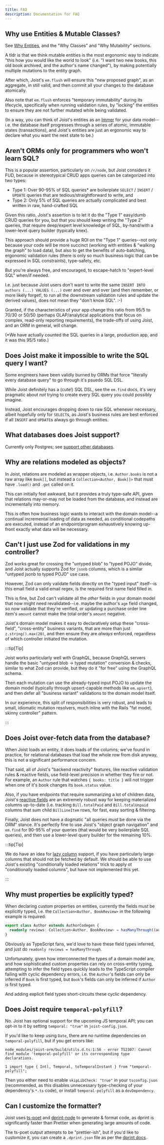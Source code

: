 ```yaml
---
title: FAQ
description: Documentation for FAQ
---
```


## Why use Entities & Mutable Classes?

See [Why Entities](/modeling/why-entities), and the "Why Classes" and "Why Mutability" sections.

A tldr is that we think mutable entities is the most ergonomic way to indicate "this how you would like the world to look" (i.e. "I want two new books, this old book archived, and the author's name changed"), by making potentially multiple mutations to the entity graph.

After which, Joist's `em.flush` will ensure this "new proposed graph", as an aggregate, in still valid, and then commit all your changes to the database atomically.

Also note that `em.flush` enforces "temporary immutability" during its lifecycle, specifically when running validation rules, by "locking" the entities to ensure they are not further mutated while being validated.

(In a way, you can think of Joist's entities as an [Immer](https://immerjs.github.io/immer/) for your data model--i.e. the database itself progresses through a series of atomic, immutable states (transactions), and Joist's entities are just an ergonomic way to declare what you want the next state to be.)

## Aren't ORMs only for programmers who won't learn SQL?

This is a popular assertion, particularly on `/r/node`, but Joist considers it FUD, because in stereotypical CRUD apps queries can be categorized into two types:

* Type 1: Over 90-95% of SQL queries* are boilerplate `SELECT` / `INSERT` / `UPDATE` queries that are tedious/straightforward to write, and
* Type 2: Only 5% of SQL queries are actually complicated and best written in raw, hand-crafted SQL

Given this ratio, Joist's assertion is to let it do the "Type 1" easy/dumb CRUD queries for you, but that you should keep writing the "Type 2" queries, that require deep/expert level knowledge of SQL, by-hand/with a lower-level query builder (typically knex).

This approach should provide a huge ROI on the "Type 1" queries--not only because your code will be more succinct (working with entities & "walking the graph" to load data), but also to get the benefits of auto-batching, ergonomic validation rules (there is only so much business logic that can be expressed in SQL constraints), type-safety, etc.

But you're always free, and encouraged, to escape-hatch to "expert-level SQL" when/if needed.

I.e. just because Joist users don't want to write the same `INSERT INTO authors (...) VALUES (...)` over and over and over (and then remember, or more likely forget!, to run all the downstream validation rules and update the derived values), does not mean they "don't know SQL". :-)

Granted, if the characteristics of your app change this ratio from 95/5 to 70/30 or 50/50 (perhaps OLAP/analytical applications that focus on complex, read-only reporting requirements), the trade-offs of using Joist, and an ORM in general, will change.

(*We have actually counted the SQL queries in a large, production app, and it was this 95/5 ratio.)

## Does Joist make it impossible to write the SQL query I want?

Some engineers have been validly burned by ORMs that force "literally every database query" to go through it's psuedo SQL DSL.

While Joist definitely has a (cute!) SQL DSL, see the `em.find` docs, it's very pragmatic about *not* trying to create every SQL query you could possibly imagine.

Instead, Joist encourages dropping down to raw SQL whenever necessary, albeit hopefully only for `SELECT`s, as Joist's business rules are best enforced if all `INSERT` and `UPDATE`s always go through entities.

## What databases does Joist support?

Currently only Postgres; see [support other databases](https://github.com/joist-orm/joist-orm/issues/636).

## Why are relations modeled as objects?

In Joist, relations are modeled as wrapper objects, i.e. `Author.books` is not a raw array like `Book[]`, but instead a `Collection<Author, Book[]>` that must have `.load()` and `.get` called on it.

This can initially feel awkward, but it provides a truly type-safe API, given that relations may-or-may not be loaded from the database, and instead are incrementally into memory.

This is often how business logic wants to interact with the domain model--a continual incremental loading of data as needed, as conditional codepaths are executed, instead of an endpoint/program exhaustively knowing up-front exactly what data will be necessary.

## Can't I just use Zod for validations in my controller?

Zod works great for crossing the "untyped blob" to "typed POJO" divide, and Joist actually supports Zod for `jsonb` columns, which is a similar "untyped jsonb to typed POJO" use case.

However, Zod can only validate fields directly on the "typed input" itself--is this email field a valid email regex, is the required first name field filled in.

This is fine, but Zod can't validate all the *other* fields in your domain model that now might need revalidated--i.e. maybe the author's `age` field changed, so now validate that they're verified, or updating a purchase order line item's `amount` cannot make the total order's `amount` negative.

Joist's domain model makes it easy to declaratively setup these "cross-field", "cross-entity" business variants, that are more than just `z.string().max(20)`, and then ensure they are *always* enforced, regardless of which controller initiated the mutation.

:::tip[Tip]

Joist works particularly well with GraphQL, because GraphQL servers handle the basic "untyped blob -> typed mutation" conversion & checks, similar to what Zod can provide, but they do it "for free" using the GraphQL schema.

Then each mutation can use the already-typed input POJO to update the domain model (typically through upsert-capable methods like `em.upsert`), and then defer all "business variant" validations to the domain model itself.

In our experience, this split of responsibilities is very robust, and leads to small, idiomatic mutation resolvers, much inline with the Rails "fat model, skinny controller" pattern.

:::

## Does Joist over-fetch data from the database?

When Joist loads an entity, it does loads of the columns; we've found in practice, for relational databases that load the whole row from disk anyway, this is not a significant performance concern.

That said, all of Joist's "backend reactivity" features, like reactive validation rules & reactive fields, use field-level precision in whether they fire or not. For example, an `Author` rule that watches `{ books: title }` will not trigger when one of it's book changes its `book.status` value.

Also, if you have endpoints that require summarizing a lot of children data, Joist's [reactive fields](/modeling/reactive-fields#async-reactive-fields) are an extremely robust way for keeping materialized columns up-to-date (i.e. tracking `Bill.totalPaid` and `Bill.totalUnpaid` columns that sum child `BillLineItem` rows, for fast, easy sorting & filtering.

Finally, Joist does not have a dogmatic "all queries *must* be done via the ORM" stance. It's perfectly fine to use Joist's "object graph navigation" and `em.find` for 90-95% of your queries (that would be very boilerplate SQL queries), and then use a lower-level query builder for the remaining 10%.

:::tip[Tip]

We do have an idea for [lazy column](https://github.com/joist-orm/joist-orm/issues/178) support, if you have particularly large columns that should not be fetched by default. We should be able to use Joist's existing "conditionally loaded relations" trick to apply ot "conditionally loaded columns", but have not implemented this yet.

:::

## Why must properties be explicitly typed?

When declaring custom properties on entities, currently the fields must be explicitly typed, i.e. the `Collection<Author, BookReview>` in the following example is required:

```typescript
export class Author extends AuthorCodegen {
  readonly reviews: Collection<Author, BookReview> = hasManyThrough((author) => author.books.reviews);
}
```

Obviously as TypeScript fans, we'd love to have these field types inferred, and just do `readonly reviews = hasManyThrough`.

Unfortunately, given how interconnected the types of a domain model are, and how sophisticated custom properties can rely on cross-entity typing, attempting to infer the field types quickly leads to the TypeScript compiler failing with cyclic dependency errors, i.e. the `Author`'s fields can only be inferred if `Book` is first typed, but `Book`'s fields can only be inferred if `Author` is first typed.

And adding explicit field types short-circuits these cyclic dependency.


## Does Joist require `temporal-polyfill`?

No. Joist has optional support for the upcoming JS temporal API; you can opt-in to it by setting `temporal: "true"` in `joist-config.json`.

If you'd like to keep using `Date`, there are no runtime dependencies on `temporal-polyfill`, but if you get errors like:

```
node_modules/joist-orm/build/utils.d.ts:1:56 - error TS2307: Cannot find module 'temporal-polyfill' or its corresponding type declarations.

1 import type { Intl, Temporal, toTemporalInstant } from "temporal-polyfill";
```

Then you either need to enable `skipLibCheck: "true"` in your `tsconfig.json` (recommended, as this disables unnecessary type-checking of your dependency's `*.ts` code), or install `temporal-polyfill` as a `devDependency`.


## Can I customize the formatter?

Joist uses [ts-poet](https://github.com/stephenh/ts-poet) and [dprint-node](https://github.com/devongovett/dprint-node) to generate & format code, as dprint is significantly faster than Prettier when generating large amounts of code.

The ts-poet output attempts to be "prettier-ish", but if you'd like to customize it, you can create a `.dprint.json` file as per the [dprint docs](https://dprint.dev/setup/#hidden-config-file).

